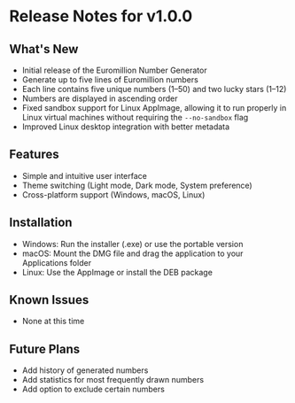 # Release Notes for v1.0.0

## What's New
- Initial release of the Euromillion Number Generator
- Generate up to five lines of Euromillion numbers
- Each line contains five unique numbers (1–50) and two lucky stars (1–12)
- Numbers are displayed in ascending order
- Fixed sandbox support for Linux AppImage, allowing it to run properly in Linux virtual machines without requiring the `--no-sandbox` flag
- Improved Linux desktop integration with better metadata

## Features
- Simple and intuitive user interface
- Theme switching (Light mode, Dark mode, System preference)
- Cross-platform support (Windows, macOS, Linux)

## Installation
- Windows: Run the installer (.exe) or use the portable version
- macOS: Mount the DMG file and drag the application to your Applications folder
- Linux: Use the AppImage or install the DEB package

## Known Issues
- None at this time

## Future Plans
- Add history of generated numbers
- Add statistics for most frequently drawn numbers
- Add option to exclude certain numbers
